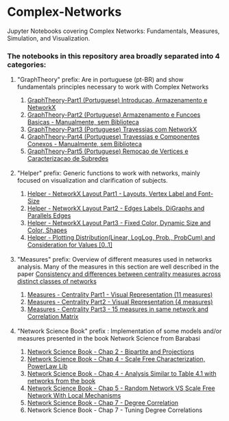 # Complex-Networks
Jupyter Notebooks covering Complex Networks: Fundamentals, Measures, Simulation, and Visualization.
### The notebooks in this repository area broadly separated into 4 categories:
<ol>
  <li>"GraphTheory" prefix: Are in portuguese (pt-BR) and show fundamentals principles necessary to work with Complex Networks</li>
    <ol>
      <li><a href="https://github.com/RodrigoHenriqueRamos/Complex-Networks/blob/main/GraphTheory-Part1%20(Portuguese)%20Introducao%2C%20Armazenamento%20e%20NetworkX.ipynb">GraphTheory-Part1 (Portuguese) Introducao, Armazenamento e NetworkX</a></li>
      <li><a href="https://github.com/RodrigoHenriqueRamos/Complex-Networks/blob/main/GraphTheory-Part2%20(Portuguese)%20Armazenamento%20e%20Funcoes%20Basicas%20-%20Manualmente%2C%20sem%20Biblioteca.ipynb">GraphTheory-Part2 (Portuguese) Armazenamento e Funcoes Basicas - Manualmente, sem Biblioteca</a></li>
      <li><a href="https://github.com/RodrigoHenriqueRamos/Complex-Networks/blob/main/GraphTheory-Part3%20(Portuguese)%20Travessias%20com%20NetworkX.ipynb">GraphTheory-Part3 (Portuguese) Travessias com NetworkX</a></li>
      <li><a href="https://github.com/RodrigoHenriqueRamos/Complex-Networks/blob/main/GraphTheory-Part4%20(Portuguese)%20Travessias%20e%20Componentes%20Conexos%20-%20Manualmente%2C%20sem%20Biblioteca.ipynb">GraphTheory-Part4 (Portuguese) Travessias e Componentes Conexos - Manualmente, sem Biblioteca</a></li>
      <li><a href="https://github.com/RodrigoHenriqueRamos/Complex-Networks/blob/main/GraphTheory-Part5%20(Portuguese)%20Remocao%20de%20Vertices%20e%20Caracterizacao%20de%20Subredes.ipynb">GraphTheory-Part5 (Portuguese) Remocao de Vertices e Caracterizacao de Subredes</a></li>  
    </ol>
  <br>
  
  <li>"Helper" prefix: Generic functions to work with networks, mainly focused on visualization and clarification of subjects.</li>
    <ol>
        <li><a href="https://github.com/RodrigoHenriqueRamos/Complex-Networks/blob/main/Helper%20-%20NetworkX%20Layout%20Part1%20-%20Layouts%2C%20Vertex%20Label%20and%20Font-Size.ipynb">Helper - NetworkX Layout Part1 - Layouts, Vertex Label and Font-Size</a></li>
        <li><a href="https://github.com/RodrigoHenriqueRamos/Complex-Networks/blob/main/Helper%20-%20NetworkX%20Layout%20Part2%20-%20Edges%20Labels%2C%20DiGraphs%20and%20Parallels%20Edges.ipynb">Helper - NetworkX Layout Part2 - Edges Labels, DiGraphs and Parallels Edges</a></li>
        <li><a href="https://github.com/RodrigoHenriqueRamos/Complex-Networks/blob/main/Helper%20-%20NetworkX%20Layout%20Part3%20-%20Fixed%20Color%2C%20Dynamic%20Size%20and%20Color%2C%20Shapes%20.ipynb">Helper - NetworkX Layout Part3 - Fixed Color, Dynamic Size and Color, Shapes</a></li>
        <li><a href="https://github.com/RodrigoHenriqueRamos/Complex-Networks/blob/main/Helper%20-%20Plotting%20Distribution(Linear%2C%20LogLog%2C%20Prob.%2C%20ProbCum)%20%20and%20Consideration%20for%20Values%20%5B0..1%5D.ipynb">Helper - Plotting Distribution(Linear, LogLog, Prob., ProbCum)  and Consideration for Values [0..1]</a></li> 
    </ol>
  <br>
  
  <li>"Measures" prefix: Overview of different measures used in networks analysis. Many of the measures in this section are well described in the paper <a href="https://journals.plos.org/plosone/article?id=10.1371/journal.pone.0220061">Consistency and differences between centrality measures across distinct classes of networks</a> </li>
    <ol>
        <li><a href="https://github.com/RodrigoHenriqueRamos/Complex-Networks/blob/main/Measures%20-%20Centrality%20Part1%20-%20Visual%20Representation%20(11%20measures).ipynb">Measures - Centrality Part1 - Visual Representation (11 measures)</a></li>
        <li><a href="https://github.com/RodrigoHenriqueRamos/Complex-Networks/blob/main/Measures%20-%20Centrality%20Part2%20-%20Visual%20Representation%20(4%20measures).ipynb">Measures - Centrality Part2 - Visual Representation (4 measures)</a></li>
        <li><a href="https://github.com/RodrigoHenriqueRamos/Complex-Networks/blob/main/Measures%20-%20Centrality%20Part3%20-%2015%20measures%20in%20same%20network%20and%20Correlation%20Matrix.ipynb">Measures - Centrality Part3 - 15 measures in same network and Correlation Matrix</a></li>
    </ol>
  <br>
  
  <li>"Network Science Book" prefix : Implementation of some models and/or measures presented in the book Network Science from Barabasi</li>
    <ol>
        <li><a href="https://github.com/RodrigoHenriqueRamos/Complex-Networks/blob/main/Network%20Science%20Book%20-%20Chap%202%20-%20Bipartite%20and%20Projections.ipynb">Network Science Book - Chap 2 - Bipartite and Projections</a></li>
        <li><a href="https://github.com/RodrigoHenriqueRamos/Complex-Networks/blob/main/Network%20Science%20Book%20-%20Chap%204%20-%20Scale%20Free%20Characterization%2C%20PowerLaw%20Lib.ipynb">Network Science Book - Chap 4 - Scale Free Characterization, PowerLaw Lib</a></li>
        <li><a href="https://github.com/RodrigoHenriqueRamos/Complex-Networks/blob/main/Network%20Science%20Book%20-%20Chap%204%20-%20Analysis%20Similar%20to%20Table%204.1%20with%20networks%20from%20the%20book.ipynb">Network Science Book - Chap 4 - Analysis Similar to Table 4.1 with networks from the book</a></li>
        <li><a href="https://github.com/RodrigoHenriqueRamos/Complex-Networks/blob/main/Network%20Science%20Book%20-%20Chap%205%20-%20Random%20Network%20VS%20Scale%20Free%20Network%20With%20Local%20Mechanisms.ipynb">Network Science Book - Chap 5 - Random Network VS Scale Free Network With Local Mechanisms</a></li>
        <li><a href="https://github.com/RodrigoHenriqueRamos/Complex-Networks/blob/main/Network%20Science%20Book%20-%20Chap%207%20-%20Degree%20Correlation.ipynb">Network Science Book - Chap 7 - Degree Correlation</a></li>
        <li>Network Science Book - Chap 7 - Tuning Degree Correlations </li>
    </ol>    
  <br>
 
</ol>
